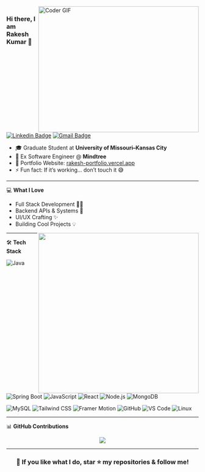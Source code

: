 <img align="right" src="https://github.com/rajaprerak/rajaprerak/blob/master/developer.gif" alt="Coder GIF" width="420" height="330">

### Hi there, I am Rakesh Kumar 👋

[![Linkedin Badge](https://img.shields.io/badge/-rakeshkumar-blue?style=flat-square&logo=Linkedin&logoColor=white&link=https://www.linkedin.com/in/rakesh-kumar-reddy-kodathala-107740199/)](https://www.linkedin.com/in/rakesh-kumar-reddy-kodathala-107740199/)
[![Gmail Badge](https://img.shields.io/badge/-rakeshkodathala@mail.com-c14438?style=flat-square&logo=Gmail&logoColor=white&link=mailto:rakesh@example.com)](mailto:rakeshkodathala@gmail.com)

- 🎓 Graduate Student at **University of Missouri–Kansas City**
- 💼 Ex Software Engineer @ **Mindtree**
- 🚀 Portfolio Website: [rakesh-portfolio.vercel.app](https://rakesh-portfolio-iota.vercel.app)
- ⚡ Fun fact: If it’s working... don’t touch it 😅

---

💻 **What I Love**

- Full Stack Development 🧑‍💻
- Backend APIs & Systems 🧠
- UI/UX Crafting ✨
- Building Cool Projects 💡

<a href="https://github.com/anuraghazra/github-readme-stats" title="GitHub Stats">
  <img align="right" width="420" src="https://github-readme-stats.vercel.app/api?username=rakeshkodathala&show_icons=true&theme=dark&border_color=0ea5e9&hide_border=true&include_all_commits=true" />
</a>

---

🛠 **Tech Stack**

![Java](https://img.shields.io/badge/-Java-000?style=flat&logo=Java)
![Spring Boot](https://img.shields.io/badge/-Spring%20Boot-000?style=flat&logo=springboot)
![JavaScript](https://img.shields.io/badge/-JavaScript-000?style=flat&logo=javascript)
![React](https://img.shields.io/badge/-React-000?style=flat&logo=react)
![Node.js](https://img.shields.io/badge/-Node.js-000?style=flat&logo=node.js)
![MongoDB](https://img.shields.io/badge/-MongoDB-000?style=flat&logo=mongodb)

![MySQL](https://img.shields.io/badge/-MySQL-000?style=flat&logo=mysql)
![Tailwind CSS](https://img.shields.io/badge/-Tailwind%20CSS-000?style=flat&logo=tailwind-css)
![Framer Motion](https://img.shields.io/badge/-Framer%20Motion-000?style=flat&logo=framer)
![GitHub](https://img.shields.io/badge/-GitHub-000?style=flat&logo=github)
![VS Code](https://img.shields.io/badge/-VS%20Code-000?style=flat&logo=visualstudiocode)
![Linux](https://img.shields.io/badge/-Linux-000?style=flat&logo=linux)

---

📊 **GitHub Contributions**

<p align="center">
  <img src="https://github-readme-streak-stats.herokuapp.com?user=rakeshkodathala&theme=tokyonight&hide_border=true" />
</p>

---

<div align="center">
  <h3>💙 If you like what I do, star ⭐ my repositories & follow me!</h3>
</div>
